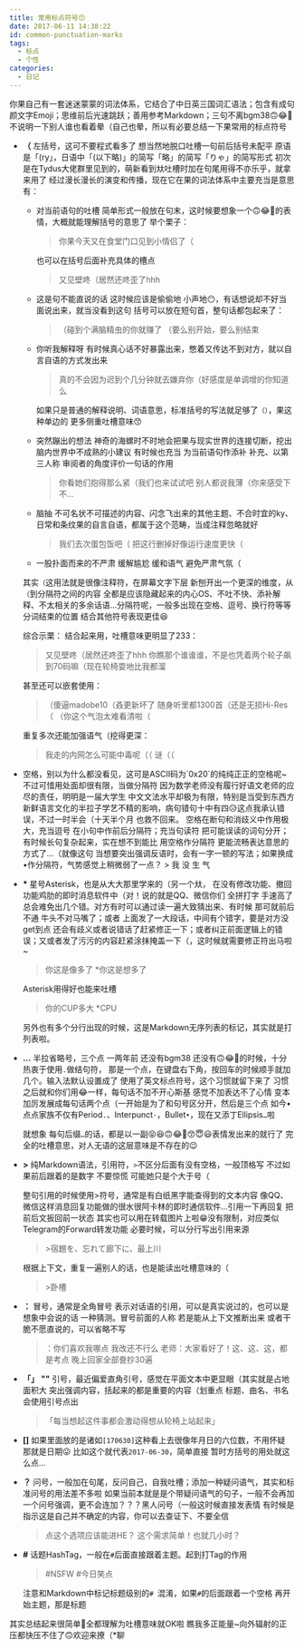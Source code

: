```yaml
---
title: 常用标点符号😙
date: 2017-06-11 14:38:22
id: common-punctuation-marks
tags:
  - 标点
  - 个性
categories:
  - 日记
---
```

你果自己有一套迷迷蒙蒙的词法体系，它结合了中日英三国词汇语法；包含有成句颜文字Emoji；思维前后光速跳跃；善用参考Markdown；三句不离bgm38🙃😂🤣
不说明一下别人谁也看着晕（自己也晕，所以有必要总结一下果常用的标点符号
<!--more-->
* __（__
  左括号，这可不要程式看多了 想当然地脱口吐槽一句前后括号未配平
  原语是「(ry」，日语中「(以下略)」的简写「略」的简写「りゃ」的简写形式
  初次是在Tydus大佬群里见到的，萌新看到夶吐槽时加在句尾用得不亦乐乎，就拿来用了
  经过漫长漫长的演变和传播，现在它在果的词法体系中主要充当是意思有：
  * 对当前语句的吐槽
    简单形式一般放在句末，这时候要想象一个🙃😂🤣的表情，大概就能理解括号的意思了
    举个栗子：
    > 你果今天又在食堂门口见到小情侣了（

    也可以在括号后面补充具体的槽点
    > 又见壁咚（居然还咚歪了hhh
  * 这是句不能直说的话
    这时候应该是偷偷地 小声地😶，有话想说却不好当面说出来，就当没看到这句
    括号可以放在短句首，整句话都包起来了：
    > （碰到个满脑精虫的你就赚了
    > （要么别开始，要么别结束
  * 你听我解释呀
    有时候真心话不好暴露出来，憋着又传达不到对方，就以自言自语的方式发出来
    > 真的不会因为迟到个几分钟就去嫌弃你（好感度是单调增的你知道么

    如果只是普通的解释说明、词语意思，标准括号的写法就足够了`（）`，果这种单边的 更多侧重吐槽意味😙
  * 突然蹦出的想法
    神奇的海螺时不时地会把果与现实世界的连接切断，挖出脑内世界中不成熟的小建议
    有时候也充当 为当前语句作添补 补充、以第三人称 审阅者的角度评价一句话的作用
    > 你看她们抱得那么紧（我们也来试试吧
    > 别人都说我薄（你来感受下不…
  * 脑抽
    不可名状不可描述的内容、闪念飞出来的其他主题、不合时宜的ky、日常和条纹果的自言自语，都属于这个范畴，当成注释忽略就好
    > 我们去次蛋包饭吧（
    > 把这行删掉好像运行速度更快（
  * 一股扑面而来的不严肃
    缓解尴尬 缓和语气 避免严肃气氛（

  其实`（`这用法就是很像注释符，在屏幕文字下层 新刨开出一个更深的维度，从`（`到分隔符之间的内容 全都是应该隐藏起来的内心OS、不吐不快、添补解释、不太相关的多余话语…分隔符呢，一般多出现在空格、逗号、换行符等等分词结束的位置
  结合其他符号表现更佳😆

  综合示栗：
  结合起来用，吐槽意味更明显了233：
  > 又见壁咚（居然还咚歪了hhh
  > 你瞧那个谁谁谁，不是也凭着两个轮子飙到70码嘛（现在轮椅耍地比我都溜

  甚至还可以嵌套使用：
  > （傻逼madobe10（叒更新坏了
  > 随身听里都1300首（还是无损Hi-Res（
  > （你这个气泡太难看清啦（

    重复多次还能加强语气（挖得更深：
    > 我走的内网怎么可能中毒呢（（
    > 谜（（

* <p> </p>
  空格，别以为什么都没看见，这可是ASCII码为`0x20`的纯纯正正的空格呢~
  不过可惜用处面却很有限，当做分隔符
  因为数学老师没有履行好语文老师的应尽的责任，明明是一届大学生 中文文法水平却极为有限，特别是当受到东西方新鲜语言文化的半拉子学艺不精的影响，病句错句十中有四😥这点我承认错误，不过一时半会（十天半个月 也救不回来。
  空格在断句和消歧义中作用极大，充当逗号 在小句中作前后分隔符；充当句读符 把可能误读的词句分开；
  有时候长句复杂起来，实在想不到能比 用空格作分隔符 更能流畅表达意思的方式了…（就像这句
  当想要突出强调反语时，会有一字一顿的写法；如果换成•作分隔符，气势感觉上稍微弱了一点？
  > 我 没 生 气
* __\*__
  星号Asterisk，也是从大大那里学来的（另一个夶，
  在没有修改功能、撤回功能鸡肋的即时消息软件中（对！说的就是QQ、微信你们
  全拼打字 手速高了总会难免出几个错。对方有时可以通过读一遍大致猜出来、有时候 那可就前后不通 牛头不对马嘴了；或者 上面发了一大段话，中间有个错字，要是对方没get到点 还会有歧义或者说错话了赶紧修正一下；或者纠正前面逻辑上的错误；又或者发了污污的内容赶紧涂抹掩盖一下（，这时候就需要修正符出马啦~
  > 你这是像多了
  > *你这是想多了

  Asterisk用得好也能来吐槽
  > 你的CUP多大
  > *CPU

  另外也有多个分行出现的时候，这是Markdown无序列表的标记，其实就是打列表啦。
* __…__
  半拉省略号，三个点
  一两年前 还没有bgm38 还没有🙃😂🤣的时候，十分热衷于使用`.`做结句符，
  那是一个点，在键盘右下角，按回车的时候顺手就加几个。输入法默认设置成了 使用了英文标点符号，这个习惯就留下来了
  习惯之后就和你们用😂一样，每句话不加不开心斯基 感觉不加表达不了心情
  变本加厉发展成每句话两个点（一开始是为了和句号区分开，然后是三个点
  如今•点点家族不仅有Period`.`、Interpunct`·`，Bullet`•`，现在又添丁Ellipsis`…`啦

  就想象 每句后缀`…`的话，都是以一副😝😆🙃😂🤣😙😇😃表情发出来的就行了
  完全的吐槽意思，对人无语的这层意味是不存在的😉
* __>__
  纯Markdown语法，引用符，`>`不区分后面有没有空格，一般顶格写
  不过如果前后跟着的是数字 不要惊慌 可能她只是个大于号（

  整句引用的时候使用>符号，通常是有白纸黑字能查得到的文本内容
  像QQ、微信这样消息回复功能做的很水很阿卡林的即时通信软件…引用一下再回复 把前后文扳回前一状态
  其实也可以用在转载图片上啦😁没有限制，对应类似Telegram的Forward转发功能
  必要时候，可以分行写出引用来源
  > \>宿題を、忘れて廊下に、最上川

  根据上下文，重复一遍别人的话，也是能读出吐槽意味的（
  > \>卧槽
* __：__
  冒号，通常是全角冒号
  表示对话语的引用，可以是真实说过的，也可以是想象中会说的话 一种猜测。冒号前面的人称 若是能从上下文推断出来 或者干脆不愿直说的，可以省略不写
  > ：你们喜欢我哪点 我改还不行么
  > 老师：大家看好了！这、这、这，都是考点 晚上回家全部誊抄30遍
* __「」__ __""__
  引号，最近偏爱直角引号，感觉在平面文本中更显眼（其实就是占地面积大
  突出强调内容，括起来的都是重要的内容（划重点
  标题、曲名、书名会使用引号点出
  > 「每当想起这件事都会激动得想从轮椅上站起来」
* __[]__
  如果里面放的是诸如`[170630]`这种看上去很像年月日的六位数，不用怀疑 那就是日期😛
  比如这个就代表`2017-06-30`，简单直接
  暂时方括号的用处就这么点…
* __？__
  问号，一般加在句尾，反问自己，自我吐槽；添加一种疑问语气，其实和标准问号的用法差不多啦
  如果当前本就是是个带疑问语气的句子，一般不会再加一个问号强调，更不会连加？？？黑人问号（一般这时候直接发表情
  有时候是指示这是自己并不确定的内容，你可以去查证下、不要全信
  > 点这个选项应该能进HE？
  > 这个需求简单！也就几小时？
* __#__
  话题HashTag，一般在`#`后面直接跟着主题。起到打Tag的作用
  > \#NSFW
  > \#今日笑点

  注意和Markdown中标记标题级别的`# `混淆，如果`#`的后面跟着一个空格 再开始主题，那是标题

其实总结起来很简单💊全都理解为吐槽意味就OK啦
瞧我多正能量~向外辐射的正压都快压不住了🙃欢迎来撩（*聊
